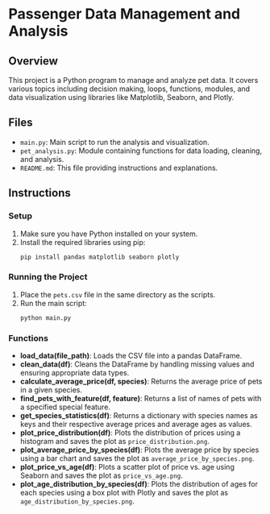 # Passenger Data Management and Analysis

## Overview

This project is a Python program to manage and analyze pet data. It covers various topics including decision making, loops, functions, modules, and data visualization using libraries like Matplotlib, Seaborn, and Plotly.

## Files

- `main.py`: Main script to run the analysis and visualization.
- `pet_analysis.py`: Module containing functions for data loading, cleaning, and analysis.
- `README.md`: This file providing instructions and explanations.

## Instructions

### Setup

1. Make sure you have Python installed on your system.
2. Install the required libraries using pip:
    ```
    pip install pandas matplotlib seaborn plotly
    ```

### Running the Project

1. Place the `pets.csv` file in the same directory as the scripts.
2. Run the main script:
    ```
    python main.py
    ```

### Functions

- **load_data(file_path)**: Loads the CSV file into a pandas DataFrame.
- **clean_data(df)**: Cleans the DataFrame by handling missing values and ensuring appropriate data types.
- **calculate_average_price(df, species)**: Returns the average price of pets in a given species.
- **find_pets_with_feature(df, feature)**: Returns a list of names of pets with a specified special feature.
- **get_species_statistics(df)**: Returns a dictionary with species names as keys and their respective average prices and average ages as values.
- **plot_price_distribution(df)**: Plots the distribution of prices using a histogram and saves the plot as `price_distribution.png`.
- **plot_average_price_by_species(df)**: Plots the average price by species using a bar chart and saves the plot as `average_price_by_species.png`.
- **plot_price_vs_age(df)**: Plots a scatter plot of price vs. age using Seaborn and saves the plot as `price_vs_age.png`.
- **plot_age_distribution_by_species(df)**: Plots the distribution of ages for each species using a box plot with Plotly and saves the plot as `age_distribution_by_species.png`.
